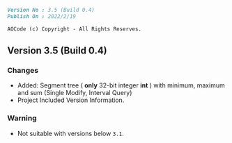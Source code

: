 ```markdown
Version No : 3.5 (Build 0.4)
Publish On : 2022/2/19

AOCode (c) Copyright - All Rights Reserves.
```

## Version 3.5 (Build 0.4)

### Changes

- Added: Segment tree ( **only** 32-bit integer **int** ) with minimum, maximum and sum (Single Modify, Interval Query)
- Project Included Version Information.

### Warning

- Not suitable with versions below `3.1`.